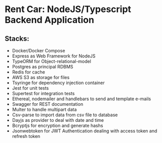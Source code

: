 # Rent Car: NodeJS/Typescript Backend Application #

## Stacks: ##
- Docker/Docker Compose
- Express as Web Framework for NodeJS
- TypeORM for Object-relational-model
- Postgres as principal RDBMS    
- Redis for cache
- AWS S3 as storage for files
- Tsyringe for dependency injection container    
- Jest for unit tests
- Supertest for integration tests
- Ethereal, nodemailer and handlebars to send and template e-mails
- Swagger for REST documentation
- Multer to handle multipart data
- Csv-parse to import data from csv file to database
- Dayjs as provider to deal with date and time
- Bcryptjs for encryption and generate hashs
- Jsonwebtoken for JWT Authentication dealing with access token and refresh token
    
